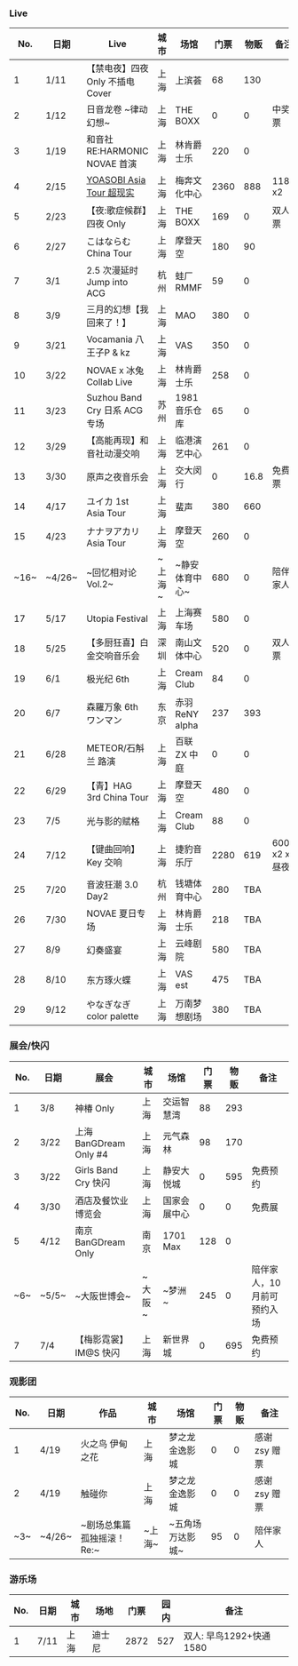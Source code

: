 ### Live

| No. | 日期 | Live | 城市 | 场馆 | 门票 | 物贩 | 备注 |
|---|---|---|---|---|---|---|---|
| 1 | 1/11 | 【禁电夜】四夜 Only 不插电 Cover | 上海 | 上滨荟 | 68 | 130 | |
| 2 | 1/12 | 日音龙卷 \~律动幻想\~ | 上海 | THE BOXX | 0 | 0 | 中奖票 |
| 3 | 1/19 | 和音社 RE:HARMONIC NOVAE 首演 | 上海 | 林肯爵士乐 | 220 | 0 | |
| 4 | 2/15 | [YOASOBI Asia Tour 超现实](https://blog.quitw.org/post/YOASOBI%20Asia%20Tour%20in%20Shanghai%20Day1%20-can-zhan-hui-xiang.html) | 上海 | 梅奔文化中心 | 2360 | 888 | 1180 x2 |
| 5 | 2/23 | 【夜:歌症候群】四夜 Only | 上海 | THE BOXX | 169 | 0 | 双人票 |
| 6 | 2/27 | こはならむ China Tour | 上海 | 摩登天空 | 180 | 90 | |
| 7 | 3/1 | 2.5 次漫延时 Jump into ACG | 杭州 | 蛙厂 RMMF | 59 | 0 | |
| 8 | 3/9 | 三月的幻想【我回来了！】 | 上海 | MAO | 380 | 0 | |
| 9 | 3/21 | Vocamania 八王子P & kz | 上海 | VAS | 350 | 0 | |
| 10 | 3/22 | NOVAE x 冰兔 Collab Live | 上海 | 林肯爵士乐 | 258 | 0 | |
| 11 | 3/23 | Suzhou Band Cry 日系 ACG 专场 | 苏州 | 1981 音乐仓库 | 65 | 0 | |
| 12 | 3/29 | 【高能再现】和音社动漫交响 | 上海 | 临港演艺中心 | 261 | 0 | |
| 13 | 3/30 | 原声之夜音乐会 | 上海 | 交大闵行 | 0 | 16.8 | 免费票 |
| 14 | 4/17 | ユイカ 1st Asia Tour | 上海 | 蜚声 | 380 | 660 | |
| 15 | 4/23 | ナナヲアカリ Asia Tour | 上海 | 摩登天空 | 260 | 0 | |
| ~16~ | ~4/26~ | ~回忆相对论 Vol.2~ | ~上海~ | ~静安体育中心~ | 680 | 0 | 陪伴家人 |
| 17 | 5/17 | Utopia Festival | 上海 | 上海赛车场 | 580 | 0 | |
| 18 | 5/25 | 【多厨狂喜】白金交响音乐会 | 深圳 | 南山文体中心 | 520 | 0 | 双人票 |
| 19 | 6/1 | 极光纪 6th | 上海 | Cream Club | 84 | 0 | |
| 20 | 6/7 | 森羅万象 6th ワンマン | 东京 | 赤羽 ReNY alpha | 237 | 393 | |
| 21 | 6/28 | METEOR/石斛兰 路演 | 上海 | 百联 ZX 中庭 | 0 | 0 | |
| 22 | 6/29 | 【青】HAG 3rd China Tour | 上海 | 摩登天空 | 480 | 0 | |
| 23 | 7/5 | 光与影的赋格 | 上海 | Cream Club | 88 | 0 | |
| 24 | 7/12 | 【键曲回响】Key 交响 | 上海 | 捷豹音乐厅 | 2280 | 619 | 600 x2 x昼夜 |
| 25 | 7/20 | 音波狂潮 3.0 Day2 | 杭州 | 钱塘体育中心 | 280 | TBA | |
| 26 | 7/30 | NOVAE 夏日专场 | 上海 | 林肯爵士乐 | 218 | TBA | |
| 27 | 8/9 | 幻奏盛宴 | 上海 | 云峰剧院 | 580 | TBA | |
| 28 | 8/10 | 东方琢火蝶 | 上海 | VAS est | 475 | TBA | |
| 29 | 9/12 | やなぎなぎ color palette | 上海 | 万南梦想剧场 | 380 | TBA | |

### 展会/快闪

| No. | 日期 | 展会 | 城市 | 场馆 | 门票 | 物贩 | 备注 |
|---|---|---|---|---|---|---|---|
| 1 | 3/8 | 神椿 Only | 上海 | 交运智慧湾 | 88 | 293 | |
| 2 | 3/22 | 上海 BanGDream Only #4 | 上海 | 元气森林 | 98 | 170 | |
| 3 | 3/22 | Girls Band Cry 快闪 | 上海 | 静安大悦城 | 0 | 595 | 免费预约 |
| 4 | 3/30 | 酒店及餐饮业博览会 | 上海 | 国家会展中心 | 0 | 0 | 免费展 |
| 5 | 4/12 | 南京 BanGDream Only | 南京 | 1701 Max | 128 | 0 | |
| ~6~ | ~5/5~ | ~大阪世博会~ | ~大阪~ | ~梦洲~ | 245 | 0 | 陪伴家人，10 月前可预约入场 |
| 7 | 7/4 | 【梅影霓裳】IM@S 快闪 | 上海 | 新世界城 | 0 | 695 | 免费预约 |

### 观影团

| No. | 日期 | 作品 | 城市 | 场馆 | 门票 | 物贩 | 备注 |
|---|---|---|---|---|---|---|---|
| 1 | 4/19 | 火之鸟 伊甸之花 | 上海 | 梦之龙金逸影城 | 0 | 0 | 感谢 zsy 赠票 |
| 2 | 4/19 | 触碰你 | 上海 | 梦之龙金逸影城 | 0 | 0 | 感谢 zsy 赠票 |
| ~3~ | ~4/26~ | ~剧场总集篇孤独摇滚！Re:~ | ~上海~ | ~五角场万达影城~ | 95 | 0 | 陪伴家人 |

### 游乐场

| No. | 日期 | 城市 | 场地 | 门票 | 园内 | 备注 |
|---|---|---|---|---|---|---|
| 1 | 7/11 | 上海 | 迪士尼 | 2872 | 527 | 双人: 早鸟1292+快通1580 |